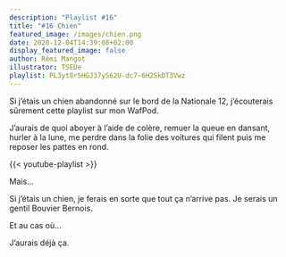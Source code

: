 ```yaml
---
description: "Playlist #16"
title: "#16 Chien"
featured_image: /images/chien.png
date: 2020-12-04T14:39:08+02:00
display_featured_image: false
author: Rémi Mangot
illustrator: TSEUe
playlist: PL3yt8r5HGJ37yS62U-dc7-6H2SkDT3Vwz
---
```


Si j’étais un chien abandonné sur le bord de la Nationale 12, j’écouterais sûrement cette playlist sur mon WafPod. 

J’aurais de quoi aboyer à l’aide de colère, remuer la queue en dansant, hurler à la lune, me perdre dans la folie des voitures qui filent puis me reposer les pattes en rond.

{{< youtube-playlist >}}

Mais...

Si j’étais un chien, je ferais en sorte que tout ça n’arrive pas. 
Je serais un gentil Bouvier Bernois.

Et au cas où…

J’aurais déjà ça.

